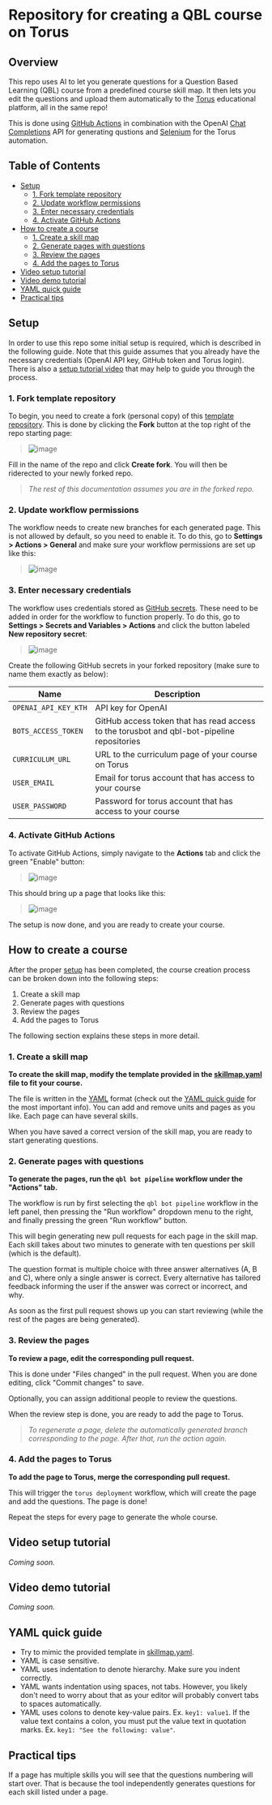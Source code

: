 # Repository for creating a QBL course on Torus

## Overview
This repo uses AI to let you generate questions for a Question Based Learning (QBL) course from a predefined course skill map. It then lets you edit the questions and upload them automatically to the [Torus](https://oli.cmu.edu/torus/) educational platform, all in the same repo!

This is done using [GitHub Actions](https://github.com/features/actions) in combination with the OpenAI [Chat Completions](https://platform.openai.com/docs/guides/gpt/chat-completions-api) API for generating qustions and [Selenium](https://www.selenium.dev/) for the Torus automation.

## Table of Contents
- [Setup](#setup)
  - [1. Fork template repository](#1-fork-template-repository)
  - [2. Update workflow permissions](#2-update-workflow-permissions)
  - [3. Enter necessary credentials](#3-enter-necessary-credentials)
  - [4. Activate GitHub Actions](#4-activate-github-actions)
- [How to create a course](#how-to-create-a-course)
  - [1. Create a skill map](#1-create-a-skill-map)
  - [2. Generate pages with questions](#2-generate-pages-with-questions)
  - [3. Review the pages](#3-review-the-pages)
  - [4. Add the pages to Torus](#4-add-the-pages-to-torus)
- [Video setup tutorial](#video-setup-tutorial)
- [Video demo tutorial](#video-demo-tutorial)
- [YAML quick guide](#yaml-quick-guide)
- [Practical tips](#practical-tips)


## Setup

In order to use this repo some initial setup is required, which is described in the following guide. Note that this guide assumes that you already have the necessary credentials (OpenAI API key, GitHub token and Torus login). There is also a [setup tutorial video](#video-setup-tutorial) that may help to guide you through the process.

### 1. Fork template repository

To begin, you need to create a fork (personal copy) of this [template repository](https://github.com/pQBL/course-template). This is done by clicking the **Fork** button at the top right of the repo starting page:

> ![image](/imgs/fork.png)

Fill in the name of the repo and click **Create fork**. You will then be riderected to your newly forked repo.

> *The rest of this documentation assumes you are in the forked repo.*

### 2. Update workflow permissions

The workflow needs to create new branches for each generated page. This is not allowed by default, so you need to enable it. To do this, go to **Settings > Actions > General** and make sure your workflow permissions are set up like this:

> ![image](/imgs/permissions.png)

### 3. Enter necessary credentials

The workflow uses credentials stored as [GitHub secrets](https://docs.github.com/en/actions/security-guides/encrypted-secrets). These need to be added in order for the workflow to function properly. To do this, go to **Settings > Secrets and Variables > Actions** and click the button labeled **New repository secret**:

> ![image](/imgs/secrets.png)

Create the following GitHub secrets in your forked repository (make sure to name them exactly as below):

| **Name**                | **Description**                                                                                     |
|-------------------------|-----------------------------------------------------------------------------------------------------|
| `OPENAI_API_KEY_KTH`    | API key for OpenAI                                                                                  | 
| `BOTS_ACCESS_TOKEN`     | GitHub access token that has read access to the torusbot and qbl-bot-pipeline repositories          |
| `CURRICULUM_URL`        | URL to the curriculum page of your course on Torus                                                  |
| `USER_EMAIL`            | Email for torus account that has access to your course                                              |
| `USER_PASSWORD`         | Password for torus account that has access to your course                                           |


### 4. Activate GitHub Actions

To activate GitHub Actions, simply navigate to the **Actions** tab and click the green "Enable" button:

> ![image](/imgs/activate.png)

This should bring up a page that looks like this:

> ![image](/imgs/actions.png)

The setup is now done, and you are ready to create your course.

## How to create a course

After the proper [setup](#setup) has been completed, the course creation process can be broken down into the following steps:

1. Create a skill map
2. Generate pages with questions
3. Review the pages
4. Add the pages to Torus

The following section explains these steps in more detail.

### 1. Create a skill map

**To create the skill map, modify the template provided in the [skillmap.yaml](/skillmap.yaml) file to fit your course.**

The file is written in the [YAML](https://en.wikipedia.org/wiki/YAML) format (check out the [YAML quick guide](#yaml-quick-guide) for the most important info). You can add and remove units and pages as you like. Each page can have several skills.

When you have saved a correct version of the skill map, you are ready to start generating questions.

### 2. Generate pages with questions

**To generate the pages, run the `qbl bot pipeline` workflow under the "Actions" tab.**

The workflow is run by first selecting the `qbl bot pipeline` workflow in the left panel, then pressing the "Run workflow" dropdown menu to the right, and finally pressing the green "Run workflow" button.

This will begin generating new pull requests for each page in the skill map. Each skill takes about two minutes to generate with ten questions per skill (which is the default). 

The question format is multiple choice with three answer alternatives (A, B and C), where only a single answer is correct. Every alternative has tailored feedback informing the user if the answer was correct or incorrect, and why.

As soon as the first pull request shows up you can start reviewing (while the rest of the pages are being generated).

### 3. Review the pages

**To review a page, edit the corresponding pull request.**

This is done under "Files changed" in the pull request. When you are done editing, click "Commit changes" to save.

Optionally, you can assign additional people to review the questions.

When the review step is done, you are ready to add the page to Torus.

> *To regenerate a page, delete the automatically generated branch corresponding to the page. After that, run the action again.* 

### 4. Add the pages to Torus

**To add the page to Torus, merge the corresponding pull request.**

This will trigger the `torus deployment` workflow, which will create the page and add the questions. The page is done!

Repeat the steps for every page to generate the whole course.

## Video setup tutorial
*Coming soon.*

## Video demo tutorial
*Coming soon.*

## YAML quick guide

* Try to mimic the provided template in [skillmap.yaml](skillmap.yaml).
* YAML is case sensitive.
* YAML uses indentation to denote hierarchy. Make sure you indent correctly.
* YAML wants indentation using spaces, not tabs. However, you likely don't need to worry about that as your editor will probably convert tabs to spaces automatically.
* YAML uses colons to denote key-value pairs. Ex. `key1: value1`. If the value text contains a colon, you must put the value text in quotation marks. Ex. `key1: "See the following: value"`.

## Practical tips

If a page has multiple skills you will see that the questions numbering will start over. That is because the tool independently generates questions for each skill listed under a page.

